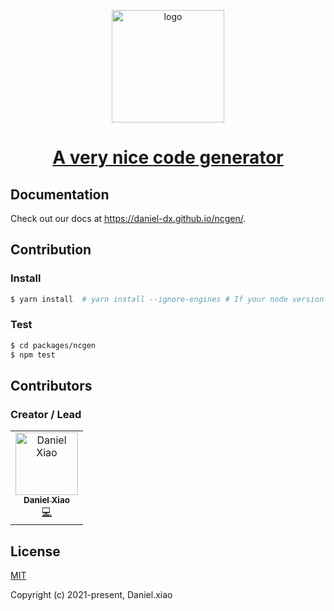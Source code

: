 <p align="center">
  <a href="https://daniel-dx.github.io/ncgen" target="_blank">
    <img width="180" src="https://daniel-dx.github.io/ncgen/logo.png" alt="logo">
    <h1 align="center">A very nice code generator</h1>
  </a>
</p>

## Documentation

Check out our docs at https://daniel-dx.github.io/ncgen/.

## Contribution

### Install
```bash
$ yarn install  # yarn install --ignore-engines # If your node version < 14
```

### Test
```bash
$ cd packages/ncgen
$ npm test
```

## Contributors

### Creator / Lead

<table>
  <td align="center"><a href="https://github.com/daniel-dx"><img src="https://avatars.githubusercontent.com/u/22042268?s=60&v=4" width="100px;" alt="Daniel Xiao"/><br /><sub><b>Daniel Xiao</b></sub></a><br /><a href="https://github.com/daniel-dx/ncgen/commits?author=daniel-dx" title="Code">💻</a></td>
</table>

## License

[MIT](https://opensource.org/licenses/MIT)

Copyright (c) 2021-present, Daniel.xiao

